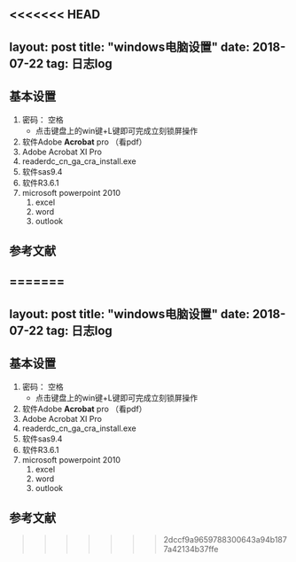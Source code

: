 <<<<<<< HEAD
---
layout: post
title: "windows电脑设置"
date: 2018-07-22
tag: 日志log
---









##  基本设置





1. 密码： 空格
   - 点击键盘上的win键+L键即可完成立刻锁屏操作
2. 软件Adobe **Acrobat** pro （看pdf）
3. Adobe Acrobat XI Pro
4. readerdc_cn_ga_cra_install.exe
5. 软件sas9.4
6. 软件R3.6.1
7. microsoft powerpoint 2010
   1. excel
   2. word
   3. outlook









## 参考文献

=======
---
layout: post
title: "windows电脑设置"
date: 2018-07-22
tag: 日志log
---









##  基本设置





1. 密码： 空格
   - 点击键盘上的win键+L键即可完成立刻锁屏操作
2. 软件Adobe **Acrobat** pro （看pdf）
3. Adobe Acrobat XI Pro
4. readerdc_cn_ga_cra_install.exe
5. 软件sas9.4
6. 软件R3.6.1
7. microsoft powerpoint 2010
   1. excel
   2. word
   3. outlook









## 参考文献

>>>>>>> 2dccf9a9659788300643a94b1877a42134b37ffe

